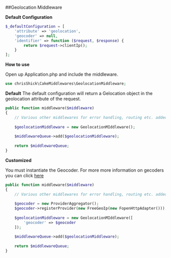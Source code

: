 ##Geolocation Middleware

**Default Configuration**

```php
$_defaultConfiguration = [
    'attribute' => 'geolocation',
    'geocoder' => null,
    'identifier' => function ($request, $response) {
        return $request->clientIp();
    }
];
```

**How to use**

Open up Application.php and include the middleware.

```php
use chrisShick\CakeMiddlewares\GeolocationMiddleware;
```

**Default**
The default configuration will return a Gelocation object in the geolocation attribute of the request.

```php
public function middleware($middleware)
{
    // Various other middlewares for error handling, routing etc. added here.
    
    $geolocationMiddleware = new GeolocationMIddleware();
    
    $middlewareQueue->add($geolocationMiddleware);
    
    return $middlewareQueue;
}
```

**Customized**

You must instantiate the Geocoder. 
For more more information on gecoders you can click [here](https://github.com/geocoder-php/Geocoder)

```php
public function middleware($middleware)
{
    // Various other middlewares for error handling, routing etc. added here.
     
    $geocoder = new ProviderAggregator();
    $geocoder->registerProvider(new FreeGeoIp(new FopenHttpAdapter()));
    
    $geolocationMiddleware = new GeolocationMIddleware([
        'geocoder' => $geocoder
    ]);
    
    $middlewareQueue->add($geolocationMiddleware);
    
    return $middlewareQueue;
}
```